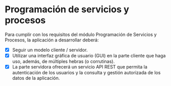 # Programación de servicios y procesos

Para cumplir con los requisitos del módulo Programación de Servicios y Procesos, la aplicación a desarrollar deberá:

- [x] Seguir un modelo cliente / servidor.
- [x] Utilizar una interfaz gráfica de usuario (GUI) en la parte cliente que haga uso, además, de múltiples hebras (o corrutinas).
- [x] La parte servidora ofrecerá un servicio API REST que permita la autenticación de los usuarios y la consulta y gestión autorizada de los datos de la aplicación.
